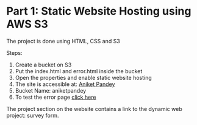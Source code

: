 # Part 1: Static Website Hosting using AWS S3

The project is done using HTML, CSS and S3

Steps:

1. Create a bucket on S3
2. Put the index.html and error.html inside the bucket
3. Open the properties and enable static website hosting
4. The site is accessible at: [Aniket Pandey](http://aniketpandey.s3-website-us-east-1.amazonaws.com)
5. Bucket Name: aniketpandey
6. To test the error page [click here](http://aniketpandey.s3-website-us-east-1.amazonaws.com/anyrandomtext)

The project section on the website contains a link to the dynamic web project: survey form.